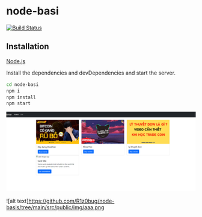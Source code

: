 # node-basi
[![Build Status](https://travis-ci.org/joemccann/dillinger.svg?branch=master)](https://travis-ci.org/joemccann/dillinger)
## Installation
[Node.js](https://nodejs.org/) 

Install the dependencies and devDependencies and start the server.
```sh
cd node-basi
npm i
npm install
npm start
```

<img src="src/public/img/aaa.png" >

![alt text]https://github.com/R1z0bug/node-basis/tree/main/src/public/img/aaa.png